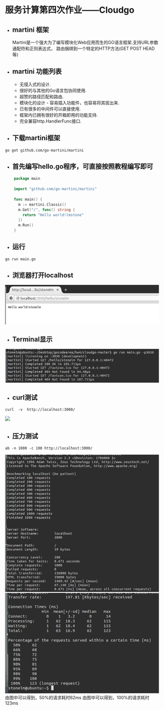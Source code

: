 # 服务计算第四次作业——Cloudgo

- ## martini  框架

	Martini是一个强大为了编写模块化Web应用而生的GO语言框架.支持URL参数 通配符和正则表达式， 路由捆绑到一个特定的HTTP方法(GET POST HEAD等)
- ## martini 功能列表

	- 无侵入式的设计.
	- 很好的与其他的Go语言包协同使用.
	- 超赞的路径匹配和路由.
	- 模块化的设计 - 容易插入功能件，也容易将其拔出来.
	- 已有很多的中间件可以直接使用.
	- 框架内已拥有很好的开箱即用的功能支持.
	- 完全兼容http.HandlerFunc接口.

- ## 下载martini框架
```
go get github.com/go-martini/martini
```

- ## 首先编写hello.go程序，可直接按照教程编写即可
```go
	package main

	import "github.com/go-martini/martini"

	func main() {
	  m := martini.Classic()
	  m.Get("/", func() string {
		return "Hello world!lmstone"
	  })
	  m.Run()
	}
```
- ## 运行
```
go run main.go
```

- ## 浏览器打开localhost
![](https://github.com/453326526/FuWuJiSuan/blob/master/hw4/cloudgo/photos/localhost1.png)

- ## Terminal显示

![](https://github.com/453326526/FuWuJiSuan/blob/master/hw4/cloudgo/photos/terminal1.png)

- ## curl测试 

```
curl  -v  http://localhost:3000/
```

![](http://i2.bvimg.com/617695/5507ec20270bb6d7.png)


- ## 压力测试
```
ab -n 1000 -c 100 http://localhost:3000/
```

![](https://github.com/453326526/FuWuJiSuan/blob/master/hw4/cloudgo/photos/ab1.png)
![](https://github.com/453326526/FuWuJiSuan/blob/master/hw4/cloudgo/photos/ab2.png)
		由图中可以得到，50%的请求耗时62ms
		由图中可以得到，100%的请求耗时123ms
